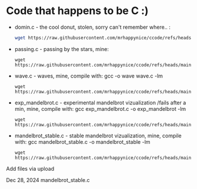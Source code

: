 # Code that happens to be C :)



- domin.c - the cool donut, stolen, sorry can't remember where..  :
   ```bash
   wget https://raw.githubusercontent.com/mrhappynice/ccode/refs/heads/main/domin.c
   ```
   
- passing.c - passing by the stars, mine:
   ```
   wget https://raw.githubusercontent.com/mrhappynice/ccode/refs/heads/main/passing.c
   ```
   
- wave.c - waves, mine, compile with: gcc -o wave wave.c -lm
   ```
   wget https://raw.githubusercontent.com/mrhappynice/ccode/refs/heads/main/wave.c
   ```
   
- exp_mandelbrot.c - experimental mandelbrot vizualization /fails after a min, mine, compile with: gcc exp_mandelbrot.c -o exp_mandelbrot -lm
   ```
   wget https://raw.githubusercontent.com/mrhappynice/ccode/refs/heads/main/exp_mandelbrot.c
   ```
   
- mandelbrot_stable.c - stable mandelbrot vizualization, mine, compile with: gcc mandelbrot_stable.c -o mandelbrot_stable -lm
   ```
   wget https://raw.githubusercontent.com/mrhappynice/ccode/refs/heads/main/mandelbrot_stable.c
   ```




  
	
Add files via upload
	
Dec 28, 2024
mandelbrot_stable.c
  

